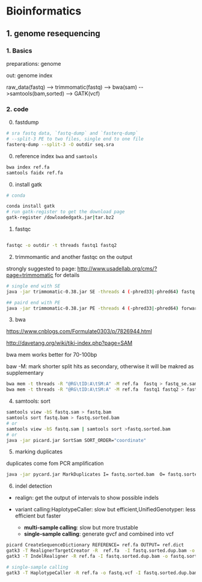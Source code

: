 # Bioinformatics


## 1. genome resequencing


### 1. Basics

preparations: genome

out: genome index

raw_data(fastq) --> trimmomatic(fastq) --> bwa(sam) -->samtools(bam,sorted) --> GATK(vcf)

### 2. code

0. fastdump

```bash
# sra fastq data, `fastq-dump` and `fasterq-dump`
# --split-3 PE to two files, single end to one file
fasterq-dump --split-3 -O outdir seq.sra
```

0. reference index `bwa` and `samtools`

```bash
bwa index ref.fa
samtools faidx ref.fa
```

0. install gatk
```bash
# conda

conda install gatk
# run gatk-register to get the download page
gatk-register /dowloadedgatk.jar|tar.bz2

```
1. fastqc

```bash

fastqc -o outdir -t threads fastq1 fastq2
```

2. trimmomantic and another fastqc on the output

strongly suggested to page: http://www.usadellab.org/cms/?page=trimmomatic for details

```bash
# single end with SE
java -jar trimmomatic-0.38.jar SE -threads 4 (-phred33|-phred64) fastq output_fastq ILLUMINACLIP:/Trimmomatic-0.38/adapters/TruSeq2-PE.fa:2:30:10 LEADING:3 TRAILING:3 SLIDINGWINDOW:4:15 MINLEN:36

## paird end with PE
java -jar trimmomatic-0.38.jar PE -threads 4 (-phred33|-phred64) forward.fastq inverse.fastq output_forward.fastq output_inverse.fastq ILLUMINACLIP::TruSeq3-PE.fa:2:30:10:2:keepBothReads LEADING:3 TRAILING:3 SLIDINGWINDOW:4:15 MINLEN:36
```

3. bwa

https://www.cnblogs.com/Formulate0303/p/7826944.html

http://davetang.org/wiki/tiki-index.php?page=SAM 

bwa mem works better for 70-100bp

baw -M: mark shorter split hits as secondary, otherwise it will be makred as supplementary

```bash
bwa mem -t threads -R "@RG\tID:A\tSM:A" -M ref.fa  fastq > fastq_se.sam
bwa mem -t threads -R "@RG\tID:A\tSM:A" -M ref.fa  fastq1 fastq2 > fastq_pe.sam
```

4. samtools: sort 
```bash
samtools view -bS fastq.sam > fastq.bam
samtools sort fastq.bam > fastq.sorted.bam
# or 
samtools view -bS fastq.sam | samtools sort >fastq.sorted.bam
# or 
java -jar picard.jar SortSam SORT_ORDER="coordinate"
```

5. marking duplicates

duplicates come fom PCR amplification

```bash
java -jar pycard.jar MarkDuplicates I= fastq.sorted.bam  O= fastq.sorted.dup.bam M= fastq.sorted.dup.metrics
```

6. indel detection
* realign: get the output of intervals to show possible indels

* variant calling:HaplotypeCaller: slow but efficient,UnifiedGenotyper: less efficient but faster

  * __multi-sample calling__: slow but more trustable
  * __single-sample calling__: generate gvcf and combined into vcf

```bash
picard CreateSequenceDictionary REFERENCE= ref.fa OUTPUT= ref.dict
gatk3 -T RealignerTargetCreator -R  ref.fa  -I fastq.sorted.dup.bam -o possible_indel.intervels
gatk3 -T IndelRealigner -R ref.fa -I fastq.sorted.dup.bam -o fastq.sorted.dup.bam.re --targetIntervals possible_index.intervels

# single-sample calling
gatk3 -T HaplotypeCaller -R ref.fa -o fastq.vcf -I fastq.sorted.dup.bam.re --emitRefConfidence GVCF -nct threads


```




